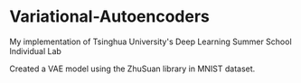 # Variational-Autoencoders

My implementation of Tsinghua University's Deep Learning Summer School Individual Lab


Created a VAE model using the ZhuSuan library in MNIST dataset.
